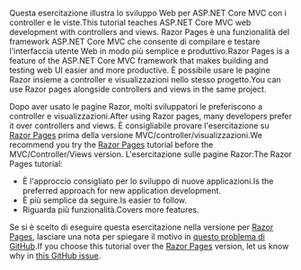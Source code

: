 <span data-ttu-id="2e589-101">Questa esercitazione illustra lo sviluppo Web per ASP.NET Core MVC con i controller e le viste.</span><span class="sxs-lookup"><span data-stu-id="2e589-101">This tutorial teaches ASP.NET Core MVC web development with controllers and views.</span></span> <span data-ttu-id="2e589-102">Razor Pages è una funzionalità del framework ASP.NET Core MVC che consente di compilare e testare l'interfaccia utente Web in modo più semplice e produttivo.</span><span class="sxs-lookup"><span data-stu-id="2e589-102">Razor Pages is a feature of the ASP.NET Core MVC framework that makes building and testing web UI easier and more productive.</span></span> <span data-ttu-id="2e589-103">È possibile usare le pagine Razor insieme a controller e visualizzazioni nello stesso progetto.</span><span class="sxs-lookup"><span data-stu-id="2e589-103">You can use Razor pages alongside controllers and views in the same project.</span></span>

<span data-ttu-id="2e589-104">Dopo aver usato le pagine Razor, molti sviluppatori le preferiscono a controller e visualizzazioni.</span><span class="sxs-lookup"><span data-stu-id="2e589-104">After using Razor pages, many developers prefer it over controllers and views.</span></span> <span data-ttu-id="2e589-105">È consigliabile provare l'esercitazione su [Razor Pages](xref:tutorials/razor-pages/razor-pages-start) prima della versione MVC/controller/visualizzazioni.</span><span class="sxs-lookup"><span data-stu-id="2e589-105">We recommend you try the [Razor Pages](xref:tutorials/razor-pages/razor-pages-start) tutorial before the MVC/Controller/Views version.</span></span> <span data-ttu-id="2e589-106">L'esercitazione sulle pagine Razor:</span><span class="sxs-lookup"><span data-stu-id="2e589-106">The Razor Pages tutorial:</span></span>

* <span data-ttu-id="2e589-107">È l'approccio consigliato per lo sviluppo di nuove applicazioni.</span><span class="sxs-lookup"><span data-stu-id="2e589-107">Is the preferred approach for new application development.</span></span>
* <span data-ttu-id="2e589-108">È più semplice da seguire.</span><span class="sxs-lookup"><span data-stu-id="2e589-108">Is easier to follow.</span></span>
* <span data-ttu-id="2e589-109">Riguarda più funzionalità.</span><span class="sxs-lookup"><span data-stu-id="2e589-109">Covers more features.</span></span>

<span data-ttu-id="2e589-110">Se si è scelto di eseguire questa esercitazione nella versione per [Razor Pages](xref:tutorials/razor-pages/razor-pages-start), lasciare una nota per spiegare il motivo in [questo problema di GitHub](https://github.com/aspnet/Docs/issues/6146).</span><span class="sxs-lookup"><span data-stu-id="2e589-110">If you choose this tutorial over the [Razor Pages](xref:tutorials/razor-pages/razor-pages-start) version, let us know why in [this GitHub issue](https://github.com/aspnet/Docs/issues/6146).</span></span>
